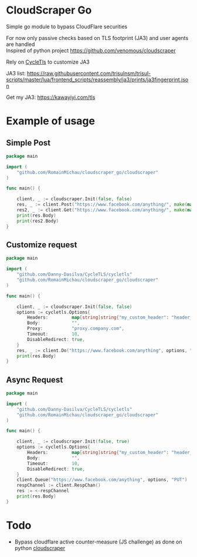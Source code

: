 # CloudScraper Go

Simple go module to bypass CloudFlare securities

For now only passive checks based on TLS footprint (JA3) and user agents are handled  
Inspired of python project https://github.com/venomous/cloudscraper

Rely on [CycleTls](https://github.com/Danny-Dasilva/CycleTLS) to customize JA3

JA3 list:
https://raw.githubusercontent.com/trisulnsm/trisul-scripts/master/lua/frontend_scripts/reassembly/ja3/prints/ja3fingerprint.json

Get my JA3: https://kawayiyi.com/tls

# Example of usage
## Simple Post
```go
package main

import (
	"github.com/RomainMichau/cloudscraper_go/cloudscraper"
)

func main() {

	client, _ := cloudscraper.Init(false, false)
	res, _ := client.Post("https://www.facebook.com/anything/", make(map[string]string), "")
	res2, _ := client.Get("https://www.facebook.com/anything/", make(map[string]string), "")
	print(res.Body)
	print(res2.Body)
}
```
## Customize request
```go
package main

import (
	"github.com/Danny-Dasilva/CycleTLS/cycletls"
	"github.com/RomainMichau/cloudscraper_go/cloudscraper"
)

func main() {

	client, _ := cloudscraper.Init(false, false)
	options := cycletls.Options{
		Headers:         map[string]string{"my_custom_header": "header_value"},
		Body:            "",
		Proxy:           "proxy.company.com",
		Timeout:         10,
		DisableRedirect: true,
	}
	res, _ := client.Do("https://www.facebook.com/anything", options, "PUT")
	print(res.Body)
}
```
## Async Request
```go
package main

import (
	"github.com/Danny-Dasilva/CycleTLS/cycletls"
	"github.com/RomainMichau/cloudscraper_go/cloudscraper"
)

func main() {

	client, _ := cloudscraper.Init(false, true)
	options := cycletls.Options{
		Headers:         map[string]string{"my_custom_header": "header_value"},
		Body:            "",
		Timeout:         10,
		DisableRedirect: true,
	}
	client.Queue("https://www.facebook.com/anything", options, "PUT")
	respChannel := client.RespChan()
	res := <-respChannel
	print(res.Body)
}

```

# Todo
- Bypass cloudflare active counter-measure (JS challenge) as done on python [cloudscraper](https://github.com/venomous/cloudscraper) 
